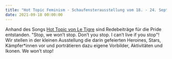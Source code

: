 ```yaml
---
title: "Hot Topic Feminism - Schaufensterausstellung vom 18. - 24. September 2021 bis anlässlich der Queer PRIDE in Dresden"
date: 2021-09-18 00:00:00
---
```


Anhand des Songs [Hot Topic von Le Tigre](https://www.youtube.com/watch?v=0idmTWxFs1A) sind Redebeiträge für die Pride entstanden. "Stop, we won’t stop. Don’t you stop. I can’t live if you stop"!
Wir stellen in der kleinen Ausstellung die darin gefeierten Heroines, Stars, Kämpfer\*innen vor und porträtieren dazu eigene Vorbilder, Aktivitäten und Ikonen. We won’t stop!
